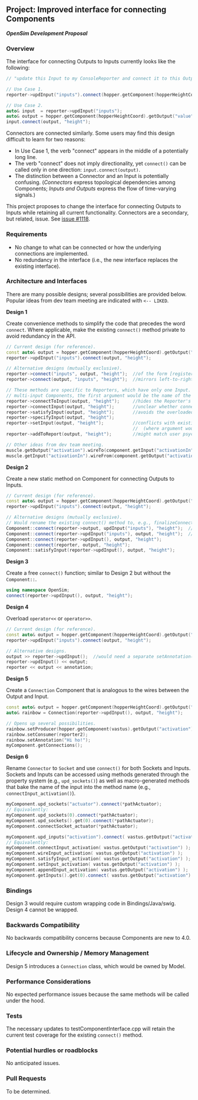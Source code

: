 ## Project: Improved interface for connecting Components
***OpenSim Development Proposal***

### Overview
The interface for connecting Outputs to Inputs currently looks like the following:
```cpp
// "update this Input to my ConsoleReporter and connect it to this Output from my Model"

// Use Case 1.
reporter->updInput("inputs").connect(hopper.getComponent(hopperHeightCoord).getOutput("value"), "height");

// Use Case 2.
auto& input  = reporter->updInput("inputs");
auto& output = hopper.getComponent(hopperHeightCoord).getOutput("value");
input.connect(output, "height");
```

Connectors are connected similarly.
Some users may find this design difficult to learn for two reasons:
- In Use Case 1, the verb "connect" appears in the middle of a potentially long line.
- The verb "connect" does not imply directionality, yet `connect()` can be called only in one direction: `input.connect(output)`.
- The distinction between a Connector and an Input is potentially confusing.
  (*Connectors* express topological dependencies among Components; *Inputs and Outputs* express the flow of time-varying signals.)

This project proposes to change the interface for connecting Outputs to Inputs while retaining all current functionality.
Connectors are a secondary, but related, issue.
See [issue #1118](https://github.com/opensim-org/opensim-core/issues/1118).

### Requirements
- No change to what can be connected or how the underlying connections are implemented.
- No redundancy in the interface (i.e., the new interface replaces the existing interface).

### Architecture and Interfaces
There are many possible designs; several possibilities are provided below.
Popular ideas from dev team meeting are indicated with `<-- LIKED`.

**Design 1**

Create convenience methods to simplify the code that precedes the word `connect`.
Where applicable, make the existing `connect()` method private to avoid redundancy in the API.
```cpp
// Current design (for reference).
const auto& output = hopper.getComponent(hopperHeightCoord).getOutput("value");
reporter->updInput("inputs").connect(output, "height");

// Alternative designs (mutually exclusive).
reporter->connect("inputs", output, "height");  //of the form [register] = [expression]
reporter->connect(output, "inputs", "height");  //mirrors left-to-right signal flow diagram

// These methods are specific to Reporters, which have only one Input. For
// multi-input Components, the first argument would be the name of the Input.
reporter->connectToInput(output, "height");     //hides the Reporter's Input
reporter->connectInput(output, "height");       //unclear whether connecting to or from Input
reporter->satisfyInput(output, "height");       //avoids the overloaded verb "connect"
reporter->specifyInput(output, "height");
reporter->setInput(output, "height");           //conflicts with existing use of "set" prefix
                                                //  (where argument would be of type Input)
reporter->addToReport(output, "height");        //might match user psychology

// Other ideas from dev team meeting.
muscle.getOutput("activation").wireTo(component.getInput("activationIn"));
muscle.getInput("activationIn").wireFrom(component.getOutput("activation"));
```

**Design 2**

Create a new static method on Component for connecting Outputs to Inputs.
```cpp
// Current design (for reference).
const auto& output = hopper.getComponent(hopperHeightCoord).getOutput("value");
reporter->updInput("inputs").connect(output, "height");

// Alternative designs (mutually exclusive).
// Would rename the existing connect() method to, e.g., finalizeConnections().
Component::connect(reporter->output, updInput("inputs"), "height");  //not both
Component::connect(reporter->updInput("inputs"), output, "height");  //of these
Component::connect(reporter->updInput(), output, "height");
Component::connect(reporter, output, "height");
Component::satisfyInput(reporter->updInput(), output, "height");
```

**Design 3**

Create a free `connect()` function; similar to Design 2 but without the `Component::`.
```cpp
using namespace OpenSim;
connect(reporter->updInput(), output, "height");
```

**Design 4**

Overload `operator<<` or `operator>>`.
```cpp
// Current design (for reference).
const auto& output = hopper.getComponent(hopperHeightCoord).getOutput("value");
reporter->updInput("inputs").connect(output, "height");

// Alternative designs.
output >> reporter->updInput();  //would need a separate setAnnotation() method
reporter->updInput() << output;
reporter << output << annotation;
```

**Design 5**

Create a `Connection` Component that is analogous to the wires between the Output and Input.
```cpp
const auto& output = hopper.getComponent(hopperHeightCoord).getOutput("value");
auto& rainbow = Connection(reporter->updInput(), output, "height");

// Opens up several possibilities.
rainbow.setProducer(hopper.getComponent(vastus).getOutput("activation"));
rainbow.setConsumer(reporter2);
rainbow.setAnnotation("Hi ho!");
myComponent.getConnections();
```

**Design 6**

Rename `Connector` to `Socket` and use `connect()` for both Sockets and Inputs.
Sockets and Inputs can be accessed using methods generated through the property system (e.g., `upd_sockets()`)
as well as macro-generated methods that bake the name of the input into the method name (e.g., `connectInput_activation()`).
```cpp
myComponent.upd_sockets("actuator").connect(*pathActuator);                      // <-- LIKED
// Equivalently:
myComponent.upd_sockets(0).connect(*pathActuator);
myComponent.upd_sockets().get(0).connect(*pathActuator);
myComponent.connectSocket_actuator(*pathActuator);                               // <-- LIKED

myComponent.upd_inputs("activation").connect( vastus.getOutput("activation") );  // <-- LIKED
// Equivalently:
myComponent.connectInput_activation( vastus.getOutput("activation") );           // <-- LIKED
myComponent.wireInput_activation( vastus.getOutput("activation") );              // <-- LIKED
myComponent.satisfyInput_activation( vastus.getOutput("activation") );
myComponent.setInput_activation( vastus.getOutput("activation") );
myComponent.appendInput_activation( vastus.getOutput("activation") );
myComponent.getInputs().get(0).connect( vastus.getOutput("activation") );        // <-- LIKED
```

### Bindings
Design 3 would require custom wrapping code in Bindings/Java/swig.
Design 4 cannot be wrapped.

### Backwards Compatibility
No backwards compatibility concerns because Components are new to 4.0.

### Lifecycle and Ownership / Memory Management
Design 5 introduces a `Connection` class, which would be owned by Model.

### Performance Considerations
No expected performance issues because the same methods will be called under the hood.

### Tests
The necessary updates to testComponentInterface.cpp will retain the current test coverage for the existing `connect()` method.

### Potential hurdles or roadblocks
No anticipated issues.

### Pull Requests
To be determined.

